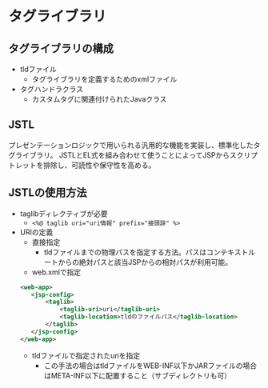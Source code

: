 # タグライブラリ

## タグライブラリの構成

- tldファイル
    - タグライブラリを定義するためのxmlファイル
- タグハンドラクラス
    - カスタムタグに関連付けられたJavaクラス

## JSTL

プレゼンテーションロジックで用いられる汎用的な機能を実装し、標準化したタグライブラリ。
JSTLとEL式を組み合わせて使うことによってJSPからスクリプトレットを排除し、可読性や保守性を高める。

## JSTLの使用方法

- taglibディレクティブが必要
    - `<%@ taglib uri="uri情報" prefix="接頭辞" %>`
- URIの定義
    - 直接指定
        - tldファイルまでの物理パスを指定する方法。パスはコンテキストルートからの絶対パスと該当JSPからの相対パスが利用可能。
    - web.xmlで指定
     ```xml
     <web-app>
        <jsp-config>
            <taglib>
                <taglib-uri>uri</taglib-uri>
                <taglib-location>tldのファイルパス</taglib-location>
            </taglib>
        </jsp-config>
     </web-app>
     ```
    - tldファイルで指定されたuriを指定
        - この手法の場合はtldファイルをWEB-INF以下かJARファイルの場合はMETA-INF以下に配置すること（サブディレクトリも可）
        
